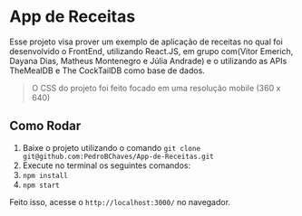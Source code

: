 # App de Receitas

Esse projeto visa prover um exemplo de aplicação de receitas no qual foi desenvolvido o FrontEnd, utilizando React.JS, em grupo com(Vitor Emerich, Dayana Dias, Matheus Montenegro e Júlia Andrade) e o utilizando as APIs TheMealDB e The CockTailDB como base de dados.

>O CSS do projeto foi feito focado em uma resolução mobile (360 x 640)

## Como Rodar

1. Baixe o projeto utilizando o comando `git clone git@github.com:PedroBChaves/App-de-Receitas.git`
2. Execute no terminal os seguintes comandos:
3. `npm install`
4. `npm start`

Feito isso, acesse o `http://localhost:3000/` no navegador.
